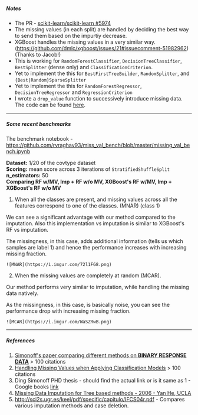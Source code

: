 ##### Notes

* The PR - [scikit-learn/scikit-learn #5974](https://github.com/scikit-learn/scikit-learn/pull/5974)
* The missing values (in each split) are handled by deciding the best way to send them based on the impurtiy decrease.
* XGBoost handles the missing values in a very similar way. (https://github.com/dmlc/xgboost/issues/21#issuecomment-51982962) (Thanks to Jacob!)
* This is working for `RandomForestClassifier`, `DecisionTreeClassifier`, `BestSplitter` (dense only) and `ClassificationCriterion`.
* Yet to implement the this for `BestFirstTreeBuilder`, `RandomSplitter`, and `{Best|Random}SparseSplitter`
* Yet to implement the this for `RandomForestRegressor`, `DecisionTreeRegressor` and `RegressionCriterion`
* I wrote a `drop_value` function to successively introduce missing data. The code can be found [here](https://github.com/rvraghav93/miss_val_bench/blob/master/value_dropper.py).


<hr>

##### Some recent benchmarks

The benchmark notebook - https://github.com/rvraghav93/miss_val_bench/blob/master/missing_val_bench.ipynb

**Dataset:** 1/20 of the covtype dataset <br>
**Scoring:** mean score across 3 iterations of `StratifiedShuffleSplit` <br>
**n_estimators:** 50 <br>
**Comparing RF w/MV, Imp + RF w/o MV, XGBoost's RF w/MV, Imp + XGBoost's RF w/o MV**

1. When all the classes are present, and missing values across all the features correspond to one of the classes. (MNAR) (class 1)


  We can see a significant advantage with our method compared to the imputation. Also this implementation vs imputation is similar to XGBoost's RF vs imputation.
  
  The missingness, in this case, adds additional information (tells us which samples are label 1) and hence the performance increases with increasing missing fraction.
  
    ![MNAR](https://i.imgur.com/72l1FG8.png)

2. When the missing values are completely at random (MCAR).

  Our method performs very similar to imputation, while handling the missing data natively.
  
  As the missingness, in this case, is basically noise, you can see the performance drop with increasing missing fraction.
  
    ![MCAR](https://i.imgur.com/WaSZRwB.png)

<hr>

##### References

1. [Simonoff's paper comparing different methods on **BINARY RESPONSE DATA**](http://people.stern.nyu.edu/jsimonof/jmlr10.pdf) > 100 citations
2. [Handling Missing Values when Applying Classification Models](http://www.jmlr.org/papers/volume8/saar-tsechansky07a/saar-tsechansky07a.pdf) > 100 citations
3. Ding Simonoff PHD thesis - should find the actual link or is it same as 1 - Google books [link](https://books.google.fr/books?id=XP3IgeZF2X4C&pg=PA33&lpg=PA33&dq=kim+yates+missing+method&source=bl&ots=dzbMSq0Lkb&sig=Mlr8nM09gsoAK9zwl8rwvjQsgQM&hl=en&sa=X&ved=0ahUKEwjo9tmqwpPLAhXIBBoKHQNuCJQQ6AEIKTAC#v=onepage&q=kim%20yates%20missing%20method&f=false)
4. [Missing Data Imputation for Tree based methods - 2006 - Yan He, UCLA](http://statistics.ucla.edu/system/resources/BAhbBlsHOgZmSSJOMjAxMi8wNS8xNC8xNV8zOV8zN181MDhfTWlzc2luZ19EYXRhX0ltcHV0YXRpb25fZm9yX1RyZWVfYmFzZWRfTW9kZWxzLnBkZgY6BkVU/Missing%2520Data%2520Imputation%2520for%2520Tree-based%2520Models.pdf)
5. http://sci2s.ugr.es/keel/pdf/specific/capitulo/IFCS04r.pdf - Compares various imputation methods and case deletion.
